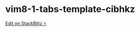 # vim8-1-tabs-template-cibhkz

[Edit on StackBlitz ⚡️](https://stackblitz.com/edit/vim8-1-tabs-template-cibhkz)